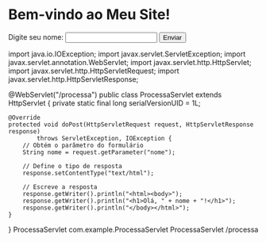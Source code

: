 <!DOCTYPE html>
<html lang="pt-BR">
<head>
    <meta charset="UTF-8">
    <meta name="viewport" content="width=device-width, initial-scale=1.0">
    <title>Meu Site</title>
</head>
<body>
    <h1>Bem-vindo ao Meu Site!</h1>
    <form action="processa" method="post">
        <label for="nome">Digite seu nome:</label>
        <input type="text" id="nome" name="nome" required>
        <input type="submit" value="Enviar">
    </form>
</body>
import java.io.IOException;
import javax.servlet.ServletException;
import javax.servlet.annotation.WebServlet;
import javax.servlet.http.HttpServlet;
import javax.servlet.http.HttpServletRequest;
import javax.servlet.http.HttpServletResponse;

@WebServlet("/processa")
public class ProcessaServlet extends HttpServlet {
    private static final long serialVersionUID = 1L;

    @Override
    protected void doPost(HttpServletRequest request, HttpServletResponse response) 
            throws ServletException, IOException {
        // Obtém o parâmetro do formulário
        String nome = request.getParameter("nome");
        
        // Define o tipo de resposta
        response.setContentType("text/html");
        
        // Escreve a resposta
        response.getWriter().println("<html><body>");
        response.getWriter().println("<h1>Olá, " + nome + "!</h1>");
        response.getWriter().println("</body></html>");
    }
}
<web-app xmlns="http://xmlns.jcp.org/xml/ns/javaee"
         xmlns:xsi="http://www.w3.org/2001/XMLSchema-instance"
         xsi:schemaLocation="http://xmlns.jcp.org/xml/ns/javaee
                             http://xmlns.jcp.org/xml/ns/javaee/web-app_3_1.xsd"
         version="3.1">
    <servlet>
        <servlet-name>ProcessaServlet</servlet-name>
        <servlet-class>com.example.ProcessaServlet</servlet-class>
    </servlet>
    <servlet-mapping>
        <servlet-name>ProcessaServlet</servlet-name>
        <url-pattern>/processa</url-pattern>
    </servlet-mapping>
</web-app>
